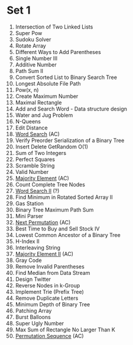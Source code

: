 # Set 1
1. Intersection of Two Linked Lists
2. Super Pow
3. Sudoku Solver
4. Rotate Array
5. Different Ways to Add Parentheses
6. Single Number III
7. Additive Number
8. Path Sum II
9. Convert Sorted List to Binary Search Tree
10. Longest Absolute File Path
11. Pow(x, n) 
12. Create Maximum Number
13. Maximal Rectangle
14. Add and Search Word - Data structure design
15. Water and Jug Problem
16. N-Queens
17. Edit Distance
18. [Word Search](https://leetcode.com/problems/word-search) (AC)
19. Verify Preorder Serialization of a Binary Tree
20. Insert Delete GetRandom O(1)
21. Sum of Two Integers
22. Perfect Squares
23. Scramble String
24. Valid Number
25. [Majority Element](https://leetcode.com/problems/majority-element/) (AC)
26. Count Complete Tree Nodes
27. [Word Search II](https://leetcode.com/problems/word-search-ii/) (?)
28. Find Minimum in Rotated Sorted Array II
29. Gas Station
30. Binary Tree Maximum Path Sum
31. Mini Parser
32. [Next Permutation](https://leetcode.com/problems/next-permutation/) (AC)
33. Best Time to Buy and Sell Stock IV
34. Lowest Common Ancestor of a Binary Tree
35. H-Index II
36. Interleaving String
37. [Majority Element II](https://leetcode.com/problems/majority-element-ii/) (AC)
38. Gray Code
39. Remove Invalid Parentheses
40. Find Median from Data Stream
41. Design Twitter
42. Reverse Nodes in k-Group
43. Implement Trie (Prefix Tree)
44. Remove Duplicate Letters
45. Minimum Depth of Binary Tree
46. Patching Array
47. Burst Balloons
48. Super Ugly Number
49. Max Sum of Rectangle No Larger Than K 
50. [Permutation Sequence](https://leetcode.com/problems/permutation-sequence/) (AC)
